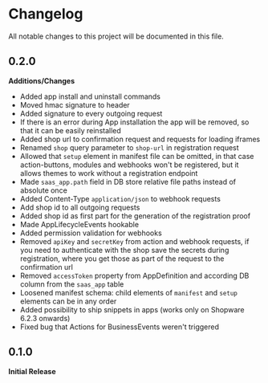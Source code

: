 # Changelog
All notable changes to this project will be documented in this file.

## 0.2.0

**Additions/Changes**
- Added app install and uninstall commands
- Moved hmac signature to header 
- Added signature to every outgoing request
- If there is an error during App installation the app will be removed, so that it can be easily reinstalled
- Added shop url to confirmation request and requests for loading iframes
- Renamed `shop` query parameter to `shop-url` in registration request
- Allowed that `setup` element in manifest file can be omitted, in that case action-buttons, modules and webhooks won't be registered, but it allows themes to work without a registration endpoint
- Made `saas_app.path` field in DB store relative file paths instead of absolute once
- Added Content-Type `application/json` to webhook requests
- Add shop id to all outgoing requests
- Added shop id as first part for the generation of the registration proof
- Made AppLifecycleEvents hookable
- Added permission validation for webhooks
- Removed `apiKey` and `secretKey` from action and webhook requests, if you need to authenticate with the shop save the secrets during registration, where you get those as part of the request to the confirmation url
- Removed `accessToken` property from AppDefinition and according DB column from the `saas_app` table
- Loosened manifest schema: child elements of `manifest` and `setup` elements can be in any order
- Added possibility to ship snippets in apps (works only on Shopware 6.2.3 onwards)
- Fixed bug that Actions for BusinessEvents weren't triggered

## 0.1.0

**Initial Release**
